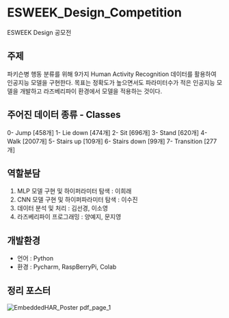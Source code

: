 # ESWEEK_Design_Competition
ESWEEK Design 공모전 

## 주제  
파키슨병 행동 분류를 위해 9가지 Human Activity Recognition 데이터를 활용하여 인공지능 모델을 구현한다. 목표는 정확도가 높으면서도 파라미터수가 적은 인공지능 모델을 개발하고 라즈베리파이 환경에서 모델을 적용하는 것이다. 

## 주어진 데이터 종류 - Classes
0- Jump [458개]
1- Lie down [474개]
2- Sit [696개]
3- Stand [620개]
4- Walk [2007개]
5- Stairs up [109개]
6- Stairs down [99개]
7- Transition [277개]

## 역할분담
1. MLP 모델 구현 및 하이퍼라미터 탐색 : 이희래
2. CNN 모델 구현 및 하이퍼파라미터 탐색 :  이수진
3. 데이터 분석 및 처리 : 김선경, 이소영
4. 라즈베리파이 프로그래밍 : 양예지, 문지영

## 개발환경
- 언어 : Python
- 환경 : Pycharm, RaspBerryPi, Colab

## 정리 포스터
![EmbeddedHAR_Poster pdf_page_1](https://github.com/Soojin-Lee-01/ESWEEK_Design_Competition/assets/87466284/aae322d1-ca01-4aef-b0f0-2c25fa1f3d43)

  
